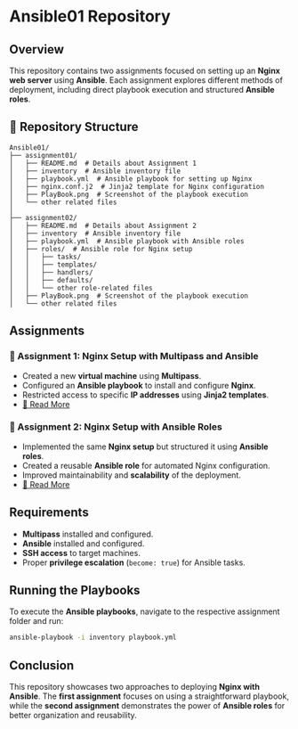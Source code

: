 # Ansible01 Repository

## Overview
This repository contains two assignments focused on setting up an **Nginx web server** using **Ansible**. Each assignment explores different methods of deployment, including direct playbook execution and structured **Ansible roles**.

## 📂 Repository Structure
```
Ansible01/
├── assignment01/
│   ├── README.md  # Details about Assignment 1
│   ├── inventory  # Ansible inventory file
│   ├── playbook.yml  # Ansible playbook for setting up Nginx
│   ├── nginx.conf.j2  # Jinja2 template for Nginx configuration
│   ├── PlayBook.png  # Screenshot of the playbook execution
│   └── other related files
│
├── assignment02/
│   ├── README.md  # Details about Assignment 2
│   ├── inventory  # Ansible inventory file
│   ├── playbook.yml  # Ansible playbook with Ansible roles
│   ├── roles/  # Ansible role for Nginx setup
│   │   ├── tasks/
│   │   ├── templates/
│   │   ├── handlers/
│   │   ├── defaults/
│   │   └── other role-related files
│   ├── PlayBook.png  # Screenshot of the playbook execution
│   └── other related files
```

## Assignments

### 📌 Assignment 1: Nginx Setup with Multipass and Ansible
- Created a new **virtual machine** using **Multipass**.
- Configured an **Ansible playbook** to install and configure **Nginx**.
- Restricted access to specific **IP addresses** using **Jinja2 templates**.
- [📄 Read More](https://github.com/zscbana/Ansible01/tree/main/Assignment01)

### 📌 Assignment 2: Nginx Setup with Ansible Roles
- Implemented the same **Nginx setup** but structured it using **Ansible roles**.
- Created a reusable **Ansible role** for automated Nginx configuration.
- Improved maintainability and **scalability** of the deployment.
- [📄 Read More](./assignment02/README.md)

## Requirements
- **Multipass** installed and configured.
- **Ansible** installed and configured.
- **SSH access** to target machines.
- Proper **privilege escalation** (`become: true`) for Ansible tasks.

## Running the Playbooks
To execute the **Ansible playbooks**, navigate to the respective assignment folder and run:

```bash
ansible-playbook -i inventory playbook.yml
```

## Conclusion
This repository showcases two approaches to deploying **Nginx with Ansible**. The **first assignment** focuses on using a straightforward playbook, while the **second assignment** demonstrates the power of **Ansible roles** for better organization and reusability.
